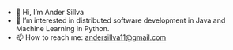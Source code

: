 - 👋 Hi, I’m Ander Sillva
- 👀 I’m interested in distributed software development in Java and Machine Learning in Python.
- 📫 How to reach me: andersillva11@gmail.com

<!---
silvaandersonm/silvaandersonm is a ✨ special ✨ repository because its `README.md` (this file) appears on your GitHub profile.
You can click the Preview link to take a look at your changes.
--->
